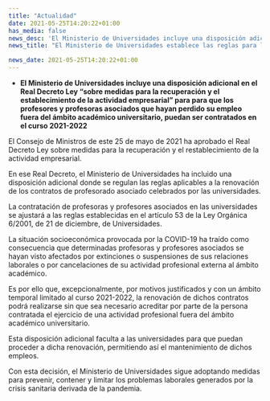 ```yaml
---
title: "Actualidad"   
date: 2021-05-25T14:20:22+01:00
has_media: false
news_desc: 'El Ministerio de Universidades incluye una disposición adicional en el Real Decreto Ley “sobre medidas para la recuperación y el establecimiento de la actividad empresarial” para para que los profesores y profesoras asociados que hayan perdido su empleo fuera del ámbito académico universitario, puedan ser contratados en el curso 2021-2022'
news_title: "El Ministerio de Universidades establece las reglas para la renovación de los contratos de profesorado asociado para el curso 2021-2022"

news_date: 2021-05-25T14:20:22+01:00
---
```

<ul>
<li><b>El Ministerio de Universidades incluye una disposición adicional en el Real Decreto Ley “sobre medidas para la recuperación y el establecimiento de la actividad empresarial” para para que los profesores y profesoras asociados que hayan perdido su empleo fuera del ámbito académico universitario, puedan ser contratados en el curso 2021-2022</b></li>
</ul>
<p>El Consejo de Ministros de este 25 de mayo de 2021 ha aprobado el Real Decreto Ley sobre medidas para la recuperación y el restablecimiento de la actividad empresarial.</p>
<p>En ese Real Decreto, el Ministerio de Universidades ha incluido una disposición adicional donde se regulan las reglas aplicables a la renovación de los contratos de profesorado asociado celebrados por las universidades.</p>
<p>La contratación de profesoras y profesores asociados en las universidades se ajustará a las reglas establecidas en el artículo 53 de la Ley Orgánica 6/2001, de 21 de diciembre, de Universidades.</p>
<p>La situación socioeconómica provocada por la COVID-19 ha traído como consecuencia que determinadas profesoras y profesores asociados se hayan visto afectados por extinciones o suspensiones de sus relaciones laborales o por cancelaciones de su actividad profesional externa al ámbito académico.</p>
<p>Es por ello que, excepcionalmente, por motivos justificados y con un ámbito temporal limitado al curso 2021-2022, la renovación de dichos contratos podrá realizarse sin que sea necesario acreditar por parte de la persona contratada el ejercicio de una actividad profesional fuera del ámbito académico universitario.</p>
<p>Esta disposición adicional faculta a las universidades para que puedan proceder a dicha renovación, permitiendo así el mantenimiento de dichos empleos.</p>
<p>Con esta decisión, el Ministerio de Universidades sigue adoptando medidas para prevenir, contener y limitar los problemas laborales generados por la crisis sanitaria derivada de la pandemia.</p>
